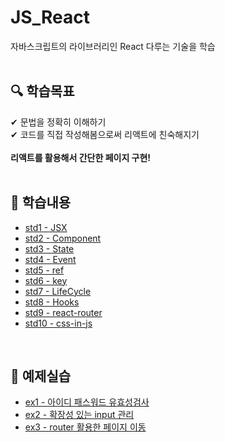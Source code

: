# JS_React
자바스크립트의 라이브러리인 React 다루는 기술을 학습
<br>
<br>

## 🔍 학습목표 <br>
✔ 문법을 정확히 이해하기<br>
✔ 코드를 직접 작성해봄으로써 리액트에 친숙해지기<br>
<br>
<strong>리액트를 활용해서 간단한 페이지 구현!</strong>
<br>
<br>

## 📖 학습내용 <br>

- [std1 - JSX](https://github.com/ChyunKim/JS_React/blob/main/week1/std1.md)
- [std2 - Component](https://github.com/ChyunKim/JS_React/blob/main/week1/std2.md)
- [std3 - State](https://github.com/ChyunKim/JS_React/blob/main/week1/std3.md)
- [std4 - Event](https://github.com/ChyunKim/JS_React/blob/main/week1/std4.md)
- [std5 - ref](https://github.com/ChyunKim/JS_React/blob/main/week1/std5.md)
- [std6 - key](https://github.com/ChyunKim/JS_React/blob/main/week2/std6.md)
- [std7 - LifeCycle](https://github.com/ChyunKim/JS_React/blob/main/week2/std7.md)
- [std8 - Hooks](https://github.com/ChyunKim/JS_React/blob/main/week2/std8.md)
- [std9 - react-router](https://github.com/ChyunKim/JS_React/blob/main/week3/std9.md)
- [std10 - css-in-js](https://github.com/ChyunKim/JS_React/blob/main/week3/std10.md)
<br>

## 📝 예제실습 <br>
- [ex1 - 아이디 패스워드 유효성검사](https://github.com/ChyunKim/JS_React/blob/main/week2/EX1.js)
- [ex2 - 확장성 있는 input 관리 ](https://github.com/ChyunKim/JS_React/blob/main/week2/EX2.js)
- [ex3 - router 활용한 페이지 이동](https://github.com/ChyunKim/JS_React/blob/main/week3/EX3.js)